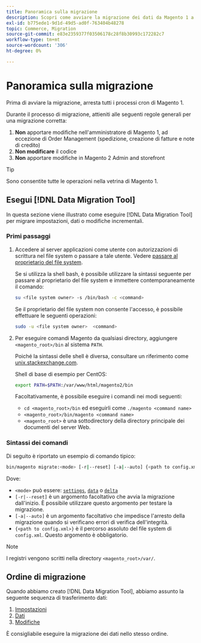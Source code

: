 ```yaml
---
title: Panoramica sulla migrazione
description: Scopri come avviare la migrazione dei dati da Magento 1 a Magento 2 con  [!DNL Data Migration Tool].
exl-id: b775ede1-9d1d-49d5-ad0f-763404b48278
topic: Commerce, Migration
source-git-commit: e83e2359377f03506178c28f8b30993c172282c7
workflow-type: tm+mt
source-wordcount: '306'
ht-degree: 0%

---
```


# Panoramica sulla migrazione

Prima di avviare la migrazione, arresta tutti i processi cron di Magento 1.

Durante il processo di migrazione, attieniti alle seguenti regole generali per una migrazione corretta:

1. **Non** apportare modifiche nell&#39;amministratore di Magento 1, ad eccezione di Order Management (spedizione, creazione di fatture e note di credito)
1. **Non modificare** il codice
1. **Non** apportare modifiche in Magento 2 Admin and storefront

>[!TIP]
>
>Sono consentite tutte le operazioni nella vetrina di Magento 1.

## Esegui [!DNL Data Migration Tool]

In questa sezione viene illustrato come eseguire [!DNL Data Migration Tool] per migrare impostazioni, dati o modifiche incrementali.

### Primi passaggi

1. Accedere al server applicazioni come utente con autorizzazioni di scrittura nel file system o passare a tale utente. Vedere [passare al proprietario del file system](../../../installation/prerequisites/file-system/overview.md).

   Se si utilizza la shell bash, è possibile utilizzare la sintassi seguente per passare al proprietario del file system e immettere contemporaneamente il comando:

   ```bash
   su <file system owner> -s /bin/bash -c <command>
   ```

   Se il proprietario del file system non consente l&#39;accesso, è possibile effettuare le seguenti operazioni:

   ```bash
   sudo -u <file system owner>  <command>
   ```

1. Per eseguire comandi Magento da qualsiasi directory, aggiungere `<magento_root>/bin` al sistema `PATH`.

   Poiché la sintassi delle shell è diversa, consultare un riferimento come [unix.stackexchange.com](https://unix.stackexchange.com/questions/117467/how-to-permanently-set-environmental-variables).

   Shell di base di esempio per CentOS:

   ```bash
   export PATH=$PATH:/var/www/html/magento2/bin
   ```

   Facoltativamente, è possibile eseguire i comandi nei modi seguenti:

   - `cd <magento_root>/bin` ed eseguirli come `./magento <command name>`
   - `<magento_root>/bin/magento <command name>`
   - `<magento_root>` è una sottodirectory della directory principale dei documenti del server Web.

### Sintassi dei comandi

Di seguito è riportato un esempio di comando tipico:

```bash
bin/magento migrate:<mode> [-r|--reset] [-a|--auto] {<path to config.xml>}
```

Dove:

- `<mode>` può essere: [`settings`](settings.md), [`data`](data.md) o [`delta`](delta.md)
- `[-r|--reset]` è un argomento facoltativo che avvia la migrazione dall&#39;inizio. È possibile utilizzare questo argomento per testare la migrazione.
- `[-a|--auto]` è un argomento facoltativo che impedisce l&#39;arresto della migrazione quando si verificano errori di verifica dell&#39;integrità.
- `{<path to config.xml>}` è il percorso assoluto del file system di `config.xml`. Questo argomento è obbligatorio.

>[!NOTE]
>
>I registri vengono scritti nella directory `<magento_root>/var/`.


## Ordine di migrazione

Quando abbiamo creato [!DNL Data Migration Tool], abbiamo assunto la seguente sequenza di trasferimento dati:

1. [Impostazioni](settings.md)
1. [Dati](data.md)
1. [Modifiche](delta.md)

È consigliabile eseguire la migrazione dei dati nello stesso ordine.
